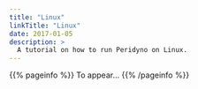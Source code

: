 ```yaml
---
title: "Linux"
linkTitle: "Linux"
date: 2017-01-05
description: >
  A tutorial on how to run Peridyno on Linux.
---
```


{{% pageinfo %}}
To appear...
{{% /pageinfo %}}

